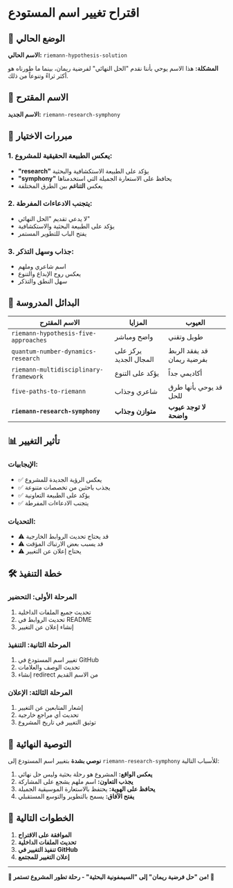 # اقتراح تغيير اسم المستودع

## 🎯 **الوضع الحالي**

**الاسم الحالي:** `riemann-hypothesis-solution`

**المشكلة:** هذا الاسم يوحي بأننا نقدم "الحل النهائي" لفرضية ريمان، بينما ما طورناه هو أكثر ثراءً وتنوعاً من ذلك.

## 🚀 **الاسم المقترح**

**الاسم الجديد:** `riemann-research-symphony`

## 🎼 **مبررات الاختيار**

### **1. يعكس الطبيعة الحقيقية للمشروع:**
- **"research"** يؤكد على الطبيعة الاستكشافية والبحثية
- **"symphony"** يحافظ على الاستعارة الجميلة التي استخدمناها
- يعكس **التناغم** بين الطرق المختلفة

### **2. يتجنب الادعاءات المفرطة:**
- لا يدعي تقديم "الحل النهائي"
- يؤكد على الطبيعة البحثية والاستكشافية
- يفتح الباب للتطوير المستمر

### **3. جذاب وسهل التذكر:**
- اسم شاعري وملهم
- يعكس روح الإبداع والتنوع
- سهل النطق والتذكر

## 🔄 **البدائل المدروسة**

| الاسم المقترح | المزايا | العيوب |
|---------------|---------|--------|
| `riemann-hypothesis-five-approaches` | واضح ومباشر | طويل وتقني |
| `quantum-number-dynamics-research` | يركز على المجال الجديد | قد يفقد الربط بفرضية ريمان |
| `riemann-multidisciplinary-framework` | يؤكد على التنوع | أكاديمي جداً |
| `five-paths-to-riemann` | شاعري وجذاب | قد يوحي بأنها طرق للحل |
| **`riemann-research-symphony`** | **متوازن وجذاب** | **لا توجد عيوب واضحة** |

## 📊 **تأثير التغيير**

### **الإيجابيات:**
- ✅ يعكس الرؤية الجديدة للمشروع
- ✅ يجذب باحثين من تخصصات متنوعة
- ✅ يؤكد على الطبيعة التعاونية
- ✅ يتجنب الادعاءات المفرطة

### **التحديات:**
- ⚠️ قد يحتاج تحديث الروابط الخارجية
- ⚠️ قد يسبب بعض الارتباك المؤقت
- ⚠️ يحتاج إعلان عن التغيير

## 🛠️ **خطة التنفيذ**

### **المرحلة الأولى: التحضير**
1. تحديث جميع الملفات الداخلية
2. تحديث الروابط في README
3. إنشاء إعلان عن التغيير

### **المرحلة الثانية: التنفيذ**
1. تغيير اسم المستودع في GitHub
2. تحديث الوصف والعلامات
3. إنشاء redirect من الاسم القديم

### **المرحلة الثالثة: الإعلان**
1. إشعار المتابعين عن التغيير
2. تحديث أي مراجع خارجية
3. توثيق التغيير في تاريخ المشروع

## 🎯 **التوصية النهائية**

**نوصي بشدة** بتغيير اسم المستودع إلى `riemann-research-symphony` للأسباب التالية:

1. **يعكس الواقع:** المشروع هو رحلة بحثية وليس حل نهائي
2. **يجذب التعاون:** اسم ملهم يشجع على المشاركة
3. **يحافظ على الهوية:** يحتفظ بالاستعارة الموسيقية الجميلة
4. **يفتح الآفاق:** يسمح بالتطوير والتوسع المستقبلي

## 📝 **الخطوات التالية**

1. **الموافقة على الاقتراح**
2. **تحديث الملفات الداخلية**
3. **تنفيذ التغيير في GitHub**
4. **إعلان التغيير للمجتمع**

---

**🎼 من "حل فرضية ريمان" إلى "السيمفونية البحثية" - رحلة تطور المشروع تستمر! 🎼**
